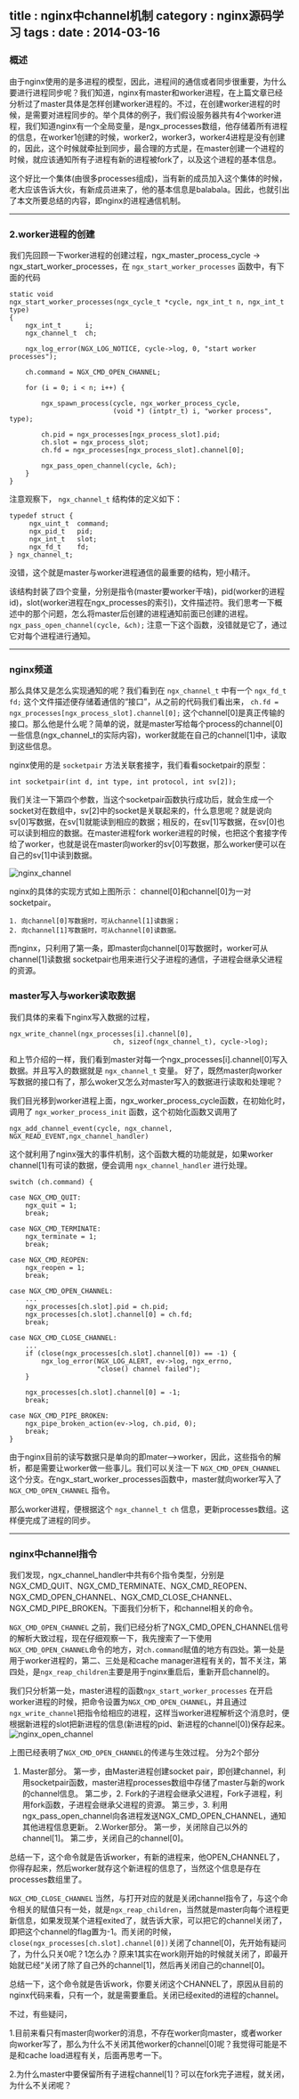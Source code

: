 title    : nginx中channel机制
category : nginx源码学习
tags     : 
date     : 2014-03-16
---

### 概述
由于nginx使用的是多进程的模型，因此，进程间的通信或者同步很重要，为什么要进行进程同步呢？我们知道，nginx有master和worker进程，在上篇文章已经分析过了master具体是怎样创建worker进程的。不过，在创建worker进程的时候，是需要对进程同步的。举个具体的例子，我们假设服务器共有4个worker进程，我们知道nginx有一个全局变量，是ngx_processes数组，他存储着所有进程的信息，在worker1创建的时候，worker2，worker3，worker4进程是没有创建的，因此，这个时候就牵扯到同步，最合理的方式是，在master创建一个进程的时候，就应该通知所有子进程有新的进程被fork了，以及这个进程的基本信息。

这个好比一个集体(由很多processes组成)，当有新的成员加入这个集体的时候，老大应该告诉大伙，有新成员进来了，他的基本信息是balabala。因此，也就引出了本文所要总结的内容，即nginx的进程通信机制。

-------

### 2.worker进程的创建
我们先回顾一下worker进程的创建过程，ngx_master_process_cycle -> ngx_start_worker_processes，在 `ngx_start_worker_processes` 函数中，有下面的代码


    static void
    ngx_start_worker_processes(ngx_cycle_t *cycle, ngx_int_t n, ngx_int_t type)
    {
        ngx_int_t      i;
        ngx_channel_t  ch;

        ngx_log_error(NGX_LOG_NOTICE, cycle->log, 0, "start worker processes");

        ch.command = NGX_CMD_OPEN_CHANNEL;

        for (i = 0; i < n; i++) {

            ngx_spawn_process(cycle, ngx_worker_process_cycle,
                              (void *) (intptr_t) i, "worker process", type);

            ch.pid = ngx_processes[ngx_process_slot].pid;
            ch.slot = ngx_process_slot;
            ch.fd = ngx_processes[ngx_process_slot].channel[0];

            ngx_pass_open_channel(cycle, &ch);
        }
    }


注意观察下， `ngx_channel_t` 结构体的定义如下：


    typedef struct {
         ngx_uint_t  command;
         ngx_pid_t   pid;
         ngx_int_t   slot;
         ngx_fd_t    fd;
    } ngx_channel_t;


没错，这个就是master与worker进程通信的最重要的结构，短小精汗。

该结构封装了四个变量，分别是指令(master要worker干啥)，pid(worker的进程id)，slot(worker进程在ngx_processes的索引)，文件描述符。我们思考一下概述中的那个问题，怎么将master后创建的进程通知前面已创建的进程。 `ngx_pass_open_channel(cycle, &ch);` 注意一下这个函数，没错就是它了，通过它对每个进程进行通知。

----------

### nginx频道
那么具体又是怎么实现通知的呢？我们看到在 `ngx_channel_t` 中有一个 `ngx_fd_t    fd;` 这个文件描述便存储着通信的“接口”，从之前的代码我们看出来， `ch.fd = ngx_processes[ngx_process_slot].channel[0];` 这个channel[0]是真正传输的接口。那么他是什么呢？简单的说，就是master写给每个process的channel[0]一些信息(ngx_channel_t的实际内容)，worker就能在自己的channel[1]中，读取到这些信息。

nginx使用的是 `socketpair` 方法关联套接字，我们看看socketpair的原型：

    int socketpair(int d, int type, int protocol, int sv[2]);


我们关注一下第四个参数，当这个socketpair函数执行成功后，就会生成一个socket对在数组中，sv[2]中的socket是关联起来的，什么意思呢？就是说向sv[0]写数据，在sv[1]就能读到相应的数据；相反的，在sv[1]写数据，在sv[0]也可以读到相应的数据。在master进程fork worker进程的时候，也把这个套接字传给了worker，也就是说在master向worker的sv[0]写数据，那么worker便可以在自己的sv[1]中读到数据。

![nginx_channel](/assets/post/2014-03-16-nginxchannel/nginx_channel.png)

nginx的具体的实现方式如上图所示：
channel[0]和channel[0]为一对socketpair。

    1. 向channel[0]写数据时，可从channel[1]读数据；
    2. 向channel[1]写数据时，可从channel[0]读数据。
    
而nginx，只利用了第一条，即master向channel[0]写数据时，worker可从channel[1]读数据
socketpair也用来进行父子进程的通信，子进程会继承父进程的资源。


### master写入与worker读取数据

我们具体的来看下nginx写入数据的过程，

    ngx_write_channel(ngx_processes[i].channel[0],
                              ch, sizeof(ngx_channel_t), cycle->log);

和上节介绍的一样，我们看到master对每一个ngx_processes[i].channel[0]写入数据。并且写入的数据就是 `ngx_channel_t` 变量。
好了，既然master向worker写数据的接口有了，那么woker又怎么对master写入的数据进行读取和处理呢？

我们目光移到worker进程上面，ngx_worker_process_cycle函数，在初始化时，调用了 `ngx_worker_process_init` 函数，这个初始化函数又调用了

    ngx_add_channel_event(cycle, ngx_channel, NGX_READ_EVENT,ngx_channel_handler)

这个就利用了nginx强大的事件机制，这个函数大概的功能就是，如果worker channel[1]有可读的数据，便会调用  `ngx_channel_handler`  进行处理。


    switch (ch.command) {

    case NGX_CMD_QUIT:
        ngx_quit = 1;
        break;

    case NGX_CMD_TERMINATE:
        ngx_terminate = 1;
        break;

    case NGX_CMD_REOPEN:
        ngx_reopen = 1;
        break;

    case NGX_CMD_OPEN_CHANNEL:
        ...
        ngx_processes[ch.slot].pid = ch.pid;
        ngx_processes[ch.slot].channel[0] = ch.fd;
        break;

    case NGX_CMD_CLOSE_CHANNEL:
        ...
        if (close(ngx_processes[ch.slot].channel[0]) == -1) {
            ngx_log_error(NGX_LOG_ALERT, ev->log, ngx_errno,
                          "close() channel failed");
        }

        ngx_processes[ch.slot].channel[0] = -1;
        break;

    case NGX_CMD_PIPE_BROKEN:
        ngx_pipe_broken_action(ev->log, ch.pid, 0);
        break;
    }
 

由于nginx目前的读写数据只是单向的即mater-->worker，因此，这些指令的解析，都是需要让worker做一些事儿。我们可以关注一下 `NGX_CMD_OPEN_CHANNEL` 这个分支。在ngx_start_worker_processes函数中，master就向worker写入了 `NGX_CMD_OPEN_CHANNEL` 指令。

那么worker进程，便根据这个 `ngx_channel_t ch` 信息，更新processes数组。这样便完成了进程的同步。

--------------

### nginx中channel指令
我们发现，ngx_channel_handler中共有6个指令类型，分别是NGX_CMD_QUIT、NGX_CMD_TERMINATE、NGX_CMD_REOPEN、NGX_CMD_OPEN_CHANNEL、NGX_CMD_CLOSE_CHANNEL、NGX_CMD_PIPE_BROKEN。下面我们分析下，和channel相关的命令。

`NGX_CMD_OPEN_CHANNEL`
之前，我们已经分析了NGX_CMD_OPEN_CHANNEL信号的解析大致过程，现在仔细观察一下，我先搜索了一下使用`NGX_CMD_OPEN_CHANNEL`命令的地方，对`ch.command`赋值的地方有四处。第一处是用于worker进程的，第二、三处是和cache manager进程有关的，暂不关注，第四处，是`ngx_reap_children`主要是用于nginx重启后，重新开启channel的。

我们只分析第一处，master进程的函数`ngx_start_worker_processes` 在开启worker进程的时候，把命令设置为`NGX_CMD_OPEN_CHANNEL`，并且通过`ngx_write_channel`把指令给相应的进程，这样当worker进程解析这个消息时，便根据新进程的slot把新进程的信息(新进程的pid、新进程的channel[0])保存起来。
![nginx_open_channel](/assets/post/2014-03-16-nginxchannel/nginx_open_channel.png)

上图已经表明了`NGX_CMD_OPEN_CHANNEL`的传递与生效过程。
分为2个部分
1. Master部分。
    第一步，由Master进程创建socket pair，即创建channel，利用socketpair函数，master进程processes数组中存储了master与新的work的channel信息。
    第二步，2. Fork的子进程会继承父进程，Fork子进程，利用fork函数，子进程会继承父进程的资源。
    第三步，3. 利用ngx_pass_open_channel向各进程发送NGX_CMD_OPEN_CHANNEL，通知其他进程信息更新。
2.Worker部分。
    第一步，关闭除自己以外的channel[1]。
    第二步，关闭自己的channel[0]。

总结一下，这个命令就是告诉worker，有新的进程来，他OPEN_CHANNEL了，你得存起来，然后worker就存这个新进程的信息了，当然这个信息是存在processes数组里了。

`NGX_CMD_CLOSE_CHANNEL`
当然，与打开对应的就是关闭channel指令了，与这个命令相关的赋值只有一处，就是`ngx_reap_children`，当然就是master向每个进程更新信息，如果发现某个进程exited了，就告诉大家，可以把它的channel关闭了，即把这个channel的flag置为-1。而关闭的时候，`close(ngx_processes[ch.slot].channel[0])`关闭了channel[0]，先开始有疑问了，为什么只关0呢？1怎么办？原来1其实在work刚开始的时候就关闭了，即最开始就已经“关闭了除了自己外的channel[1]，然后再关闭自己的channel[0]。

总结一下，这个命令就是告诉work，你要关闭这个CHANNEL了，原因从目前的nginx代码来看，只有一个，就是需要重启。关闭已经exited的进程的channel。

不过，有些疑问，

1.目前来看只有master向worker的消息，不存在worker向master，或者worker向worker写了，那么为什么不关闭其他worker的channel[0]呢？我觉得可能是不是和cache load进程有关，后面再思考一下。

2.为什么master中要保留所有子进程channel[1]？可以在fork完子进程，就关闭，为什么不关闭呢？
